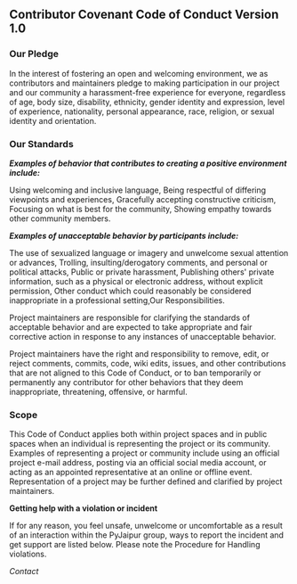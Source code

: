 ##  Contributor Covenant Code of Conduct Version 1.0



### Our Pledge

In the interest of fostering an open and welcoming environment, we as contributors and maintainers pledge to making participation in our project and our community a harassment-free experience for everyone, regardless of age, body size, disability, ethnicity, gender identity and expression, level of experience, nationality, personal appearance, race, religion, or sexual identity and orientation.

### Our Standards

**_Examples of behavior that contributes to creating a positive environment include:_**

Using welcoming and inclusive language, Being respectful of differing viewpoints and experiences, Gracefully accepting constructive criticism, Focusing on what is best for the community, Showing empathy towards other community members.

**_Examples of unacceptable behavior by participants include:_**

The use of sexualized language or imagery and unwelcome sexual attention or advances, Trolling, insulting/derogatory comments, and personal or political attacks, Public or private harassment, Publishing others' private information, such as a physical or electronic address, without explicit permission, Other conduct which could reasonably be considered inappropriate in a professional setting,Our Responsibilities.

Project maintainers are responsible for clarifying the standards of acceptable behavior and are expected to take appropriate and fair corrective action in response to any instances of unacceptable behavior.

Project maintainers have the right and responsibility to remove, edit, or reject comments, commits, code, wiki edits, issues, and other contributions that are not aligned to this Code of Conduct, or to ban temporarily or permanently any contributor for other behaviors that they deem inappropriate, threatening, offensive, or harmful.

### Scope

This Code of Conduct applies both within project spaces and in public spaces when an individual is representing the project or its community. Examples of representing a project or community include using an official project e-mail address, posting via an official social media account, or acting as an appointed representative at an online or offline event. Representation of a project may be further defined and clarified by project maintainers.

**Getting help with a violation or incident**

If for any reason, you feel unsafe, unwelcome or uncomfortable as a result of an interaction within the PyJaipur group, ways to report the incident and get support are listed below. Please note the Procedure for Handling violations.

_Contact_



